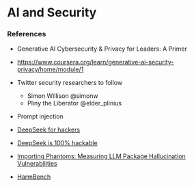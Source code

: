 # AI and Security

### References

* Generative AI Cybersecurity & Privacy for Leaders: A Primer
* https://www.coursera.org/learn/generative-ai-security-privacy/home/module/1

* Twitter security researchers to follow
    * Simon Willison @simonw
    * Pliny the Liberator @elder_plinius

* Prompt injection

* [DeepSeek for hackers](https://news.risky.biz/deepseek-is-a-win-for-chinese-hackers/)
* [DeepSeek is 100% hackable](https://blogs.cisco.com/security/evaluating-security-risk-in-deepseek-and-other-frontier-reasoning-models)
* [Importing Phantoms: Measuring LLM Package Hallucination Vulnerabilities](https://arxiv.org/abs/2501.19012)
* [HarmBench](https://www.harmbench.org/)